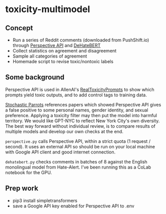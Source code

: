 # toxicity-multimodel

## Concept

- Run a series of Reddit comments (downloaded from PushShift.io)
through [Perspective API](https://developers.perspectiveapi.com/)
and [DeHateBERT](https://huggingface.co/Hate-speech-CNERG/dehatebert-mono-english)
- Collect statistics on agreement and disagreement
- Sample all categories of agreement
- Homemade script to revise toxic/nontoxic labels

## Some background

Perspective API is used in AllenAI's [RealToxicityPrompts](https://arxiv.org/abs/2009.11462) to show which prompts yield toxic outputs,
and to add control tags to training data.

[Stochastic Parrots](https://dl.acm.org/doi/10.1145/3442188.3445922) references
papers which showed Perspective API gives a false positive to some
personal names, gender identity, and sexual preference. Applying a
toxicity filter may then put the model into harmful territory.
We would like GPT-NYC to reflect New York City's own diversity.
The best way forward without individual review, is to compare results
of multiple models and develop our own checks at the end.

`perspective.py` calls Perspective API, within a strict quota (1 request / second). It uses an external API so should be run on your local machine
with Google API client and good internet connection.

`dehatebert.py` checks comments in batches of 8 against the English monolingual model from Hate-Alert. I've been running this as a
CoLab notebook for the GPU.

## Prep work

- pip3 install simpletransformers
- save a Google API key enabled for Perspective API to .env
